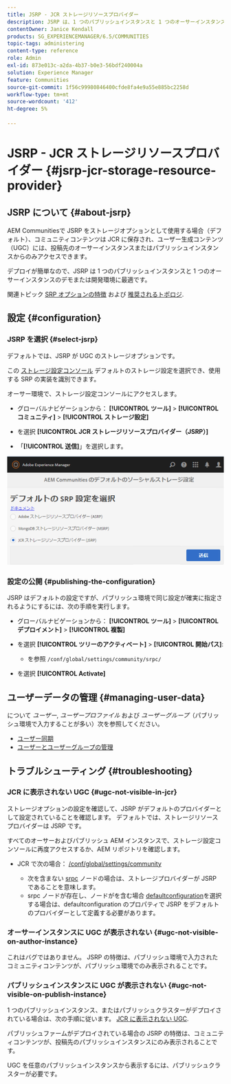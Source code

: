 ```yaml
---
title: JSRP - JCR ストレージリソースプロバイダー
description: JSRP は、1 つのパブリッシュインスタンスと 1 つのオーサーインスタンスのデモまたは開発環境に最適です
contentOwner: Janice Kendall
products: SG_EXPERIENCEMANAGER/6.5/COMMUNITIES
topic-tags: administering
content-type: reference
role: Admin
exl-id: 873e013c-a2da-4b37-b0e3-56bdf240004a
solution: Experience Manager
feature: Communities
source-git-commit: 1f56c99980846400cfde8fa4e9a55e885bc2258d
workflow-type: tm+mt
source-wordcount: '412'
ht-degree: 5%

---
```


# JSRP - JCR ストレージリソースプロバイダー {#jsrp-jcr-storage-resource-provider}

## JSRP について {#about-jsrp}

AEM Communitiesで JSRP をストレージオプションとして使用する場合（デフォルト）、コミュニティコンテンツは JCR に保存され、ユーザー生成コンテンツ（UGC）には、投稿先のオーサーインスタンスまたはパブリッシュインスタンスからのみアクセスできます。

デプロイが簡単なので、JSRP は 1 つのパブリッシュインスタンスと 1 つのオーサーインスタンスのデモまたは開発環境に最適です。

関連トピック [SRP オプションの特徴](working-with-srp.md#characteristics-of-srp-options) および [推奨されるトポロジ](topologies.md).

## 設定 {#configuration}

### JSRP を選択 {#select-jsrp}

デフォルトでは、JSRP が UGC のストレージオプションです。

この [ストレージ設定コンソール](srp-config.md) デフォルトのストレージ設定を選択でき、使用する SRP の実装を識別できます。

オーサー環境で、ストレージ設定コンソールにアクセスします。

* グローバルナビゲーションから： **[!UICONTROL ツール]** > **[!UICONTROL コミュニティ]** > **[!UICONTROL ストレージ設定]**

* を選択 **[!UICONTROL JCR ストレージリソースプロバイダー（JSRP）]**

* 「**[!UICONTROL 送信]**」を選択します。

![jsrp-configuration](assets/jsrp-configuration.png)

### 設定の公開 {#publishing-the-configuration}

JSRP はデフォルトの設定ですが、パブリッシュ環境で同じ設定が確実に指定されるようにするには、次の手順を実行します。

* グローバルナビゲーションから： **[!UICONTROL ツール]** > **[!UICONTROL デプロイメント]** > **[!UICONTROL 複製]**
* を選択 **[!UICONTROL ツリーのアクティベート]** > **[!UICONTROL 開始パス]**:

   * を参照 `/conf/global/settings/community/srpc/`

* を選択 **[!UICONTROL Activate]**

## ユーザーデータの管理 {#managing-user-data}

について *ユーザー*, *ユーザープロファイル* および *ユーザーグループ*（パブリッシュ環境で入力することが多い）次を参照してください。

* [ユーザー同期](sync.md)
* [ユーザーとユーザーグループの管理](users.md)

## トラブルシューティング {#troubleshooting}

### JCR に表示されない UGC {#ugc-not-visible-in-jcr}

ストレージオプションの設定を確認して、JSRP がデフォルトのプロバイダーとして設定されていることを確認します。 デフォルトでは、ストレージリソースプロバイダーは JSRP です。

すべてのオーサーおよびパブリッシュ AEM インスタンスで、ストレージ設定コンソールに再度アクセスするか、AEM リポジトリを確認します。

* JCR で次の場合： [/conf/global/settings/community](http://localhost:4502/crx/de/index.jsp#/conf/global/settings/community)

   * 次を含まない [srpc](http://localhost:4502/crx/de/index.jsp#/conf/global/settings/community/srpc) ノードの場合は、ストレージプロバイダーが JSRP であることを意味します。
   * srpc ノードが存在し、ノードがを含む場合 [defaultconfiguration](http://localhost:4502/crx/de/index.jsp#/conf/global/settings/community/srpc/defaultconfiguration)を選択する場合は、defaultconfiguration のプロパティで JSRP をデフォルトのプロバイダーとして定義する必要があります。

### オーサーインスタンスに UGC が表示されない {#ugc-not-visible-on-author-instance}

これはバグではありません。 JSRP の特徴は、パブリッシュ環境で入力されたコミュニティコンテンツが、パブリッシュ環境でのみ表示されることです。

### パブリッシュインスタンスに UGC が表示されない {#ugc-not-visible-on-publish-instance}

1 つのパブリッシュインスタンス、またはパブリッシュクラスターがデプロイされている場合は、次の手順に従います。 [JCR に表示されない UGC](#ugc-not-visible-in-jcr).

パブリッシュファームがデプロイされている場合の JSRP の特徴は、コミュニティコンテンツが、投稿先のパブリッシュインスタンスにのみ表示されることです。

UGC を任意のパブリッシュインスタンスから表示するには、パブリッシュクラスターが必要です。
